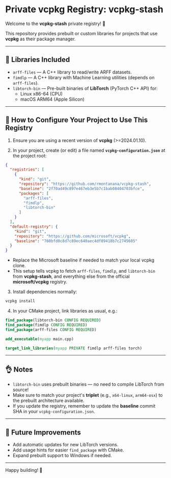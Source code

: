 # Private vcpkg Registry: vcpkg-stash

Welcome to the **vcpkg-stash** private registry! 🚀

This repository provides prebuilt or custom libraries for projects that use **vcpkg** as their package manager.

---

## 📁 Libraries Included

- `arff-files`  — A C++ library to read/write ARFF datasets.
- `fimdlp`      — A C++ library with Machine Learning utilities (depends on `arff-files`).
- `libtorch-bin` — Pre-built binaries of **LibTorch** (PyTorch C++ API) for:
  - Linux x86-64 (CPU)
  - macOS ARM64 (Apple Silicon)

---

## 🔗 How to Configure Your Project to Use This Registry

1. Ensure you are using a recent version of **vcpkg** (>=2024.01.10).

2. In your project, create (or edit) a file named **`vcpkg-configuration.json`** at the project root:

```json
{
  "registries": [
    {
      "kind": "git",
      "repository": "https://github.com/rmontanana/vcpkg-stash",
      "baseline": "2f70ad49c897e467eb3e5b7c1bab08404703bfce",
      "packages": [
        "arff-files",
        "fimdlp",
        "libtorch-bin"
      ]
    }
  ],
  "default-registry": {
    "kind": "git",
    "repository": "https://github.com/microsoft/vcpkg",
    "baseline": "760bfd0c8d7c89ec640aec4df89418b7c2745605"
  }
}
```

- Replace the Microsoft baseline if needed to match your local vcpkg clone.
- This setup tells vcpkg to fetch `arff-files`, `fimdlp`, and `libtorch-bin` from **vcpkg-stash**, and everything else from the official **microsoft/vcpkg** registry.

3. Install dependencies normally:

```bash
vcpkg install
```

4. In your CMake project, link libraries as usual, e.g.:

```cmake
find_package(libtorch-bin CONFIG REQUIRED)
find_package(fimdlp CONFIG REQUIRED)
find_package(arff-files CONFIG REQUIRED)

add_executable(myapp main.cpp)

target_link_libraries(myapp PRIVATE fimdlp arff-files torch)
```


---

## 👌 Notes

- `libtorch-bin` uses prebuilt binaries — no need to compile LibTorch from source!
- Make sure to match your project's **triplet** (e.g., `x64-linux`, `arm64-osx`) to the prebuilt architecture available.
- If you update the registry, remember to update the **baseline** commit SHA in your `vcpkg-configuration.json`.

---

## 🚀 Future Improvements

- Add automatic updates for new LibTorch versions.
- Add usage hints for easier `find_package` with CMake.
- Expand prebuilt support to Windows if needed.

---

Happy building! 🎉


